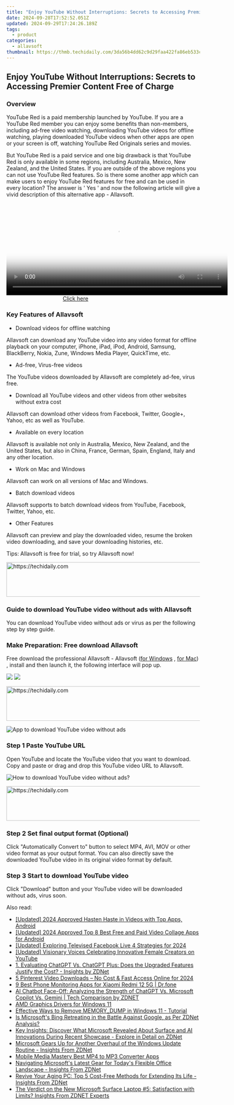```yaml
---
title: "Enjoy YouTube Without Interruptions: Secrets to Accessing Premier Content Free of Charge"
date: 2024-09-28T17:52:52.051Z
updated: 2024-09-29T17:24:26.189Z
tags:
  - product
categories:
  - allavsoft
thumbnail: https://thmb.techidaily.com/3da56b4dd62c9d29faa422fa86eb533c5fdaa7995cd6fe5de9f6ecf749c3b6f7.jpg
---
```


## Enjoy YouTube Without Interruptions: Secrets to Accessing Premier Content Free of Charge

### Overview

YouTube Red is a paid membership launched by YouTube. If you are a YouTube Red member you can enjoy some benefits than non-members, including ad-free video watching, downloading YouTube videos for offline watching, playing downloaded YouTube videos when other apps are open or your screen is off, watching YouTube Red Originals series and movies.

But YouTube Red is a paid service and one big drawback is that YouTube Red is only available in some regions, including Australia, Mexico, New Zealand, and the United States. If you are outside of the above regions you can not use YouTube Red features. So is there some another app which can make users to enjoy YouTube Red features for free and can be used in every location? The answer is ' Yes ' and now the following article will give a vivid description of this alternative app - Allavsoft.

<!-- affiliate ads begin -->
<span id="1983573">
					<video width="576" height="240" style="cursor:pointer"
           poster="//a.impactradius-go.com/display-clicktoplayimage/1983573.png"
           onclick="if(!this.playClicked){this.play();this.setAttribute('controls',true);this.playClicked=true;}">
	   <source src="//a.impactradius-go.com/display-ad/22993-1983573">
	   <img src="//a.impactradius-go.com/display-clicktoplayimage/1983573.png" style="border: none; height: 100%; width: 100%; object-fit: contain">
	</video>
	<div style="width:360px;text-align:center"><a href="javascript:window.open(decodeURIComponent('https%3A%2F%2Fhomestyler.sjv.io%2Fc%2F5597632%2F1983573%2F22993'), '_blank');void(0);">Click here</a></div>
</span>
<img height="0" width="0" src="https://imp.pxf.io/i/5597632/1983573/22993" style="position:absolute;visibility:hidden;" border="0" />
<!-- affiliate ads end -->

### Key Features of Allavsoft

* Download videos for offline watching

Allavsoft can download any YouTube video into any video format for offline playback on your computer, iPhone, iPad, iPod, Android, Samsung, BlackBerry, Nokia, Zune, Windows Media Player, QuickTime, etc.

* Ad-free, Virus-free videos

The YouTube videos downloaded by Allavsoft are completely ad-fee, virus free.

* Download all YouTube videos and other videos from other websites without extra cost

Allavsoft can download other videos from Facebook, Twitter, Google+, Yahoo, etc as well as YouTube.

* Available on every location

Allavsoft is available not only in Australia, Mexico, New Zealand, and the United States, but also in China, France, German, Spain, England, Italy and any other location.

* Work on Mac and Windows

Allavsoft can work on all versions of Mac and Windows.

* Batch download videos

Allavsoft supports to batch download videos from YouTube, Facebook, Twitter, Yahoo, etc.

* Other Features

Allavsoft can preview and play the downloaded video, resume the broken video downloading, and save your downloading histories, etc.

Tips: Allavsoft is free for trial, so try Allavsoft now!

<!-- affiliate ads begin -->
<a href="https://appsumo.8odi.net/c/5597632/2144272/7443" target="_top" id="2144272">
  <img src="//a.impactradius-go.com/display-ad/7443-2144272" border="0" alt="https://techidaily.com" width="728" height="90"/>
</a>
<img height="0" width="0" src="https://appsumo.8odi.net/i/5597632/2144272/7443" style="position:absolute;visibility:hidden;" border="0" />
<!-- affiliate ads end -->

### Guide to download YouTube video without ads with Allavsoft

You can download YouTube video without ads or virus as per the following step by step guide.

### Make Preparation: Free download Allavsoft

Free download the professional Allavsoft - Allavsoft ([for Windows](https://tools.techidaily.com/allavsoft/products/) , [for Mac](https://tools.techidaily.com/allavsoft/products/)) , install and then launch it, the following interface will pop up.

[![](https://www.allavsoft.com/how-to/../images/how-to/free-download-win.jpg)](https://tools.techidaily.com/allavsoft/products/) [![](https://www.allavsoft.com/how-to/../images/how-to/free-download-mac.jpg)](https://tools.techidaily.com/allavsoft/products/)

<!-- affiliate ads begin -->
<a href="https://appsumo.8odi.net/c/5597632/2105867/7443" target="_top" id="2105867">
  <img src="//a.impactradius-go.com/display-ad/7443-2105867" border="0" alt="https://techidaily.com" width="728" height="90"/>
</a>
<img height="0" width="0" src="https://appsumo.8odi.net/i/5597632/2105867/7443" style="position:absolute;visibility:hidden;" border="0" />
<!-- affiliate ads end -->

![App to download YouTube video without ads](https://www.allavsoft.com/how-to/../images/allavsoft/screen-shot-600.jpg)

### Step 1 Paste YouTube URL

Open YouTube and locate the YouTube video that you want to download. Copy and paste or drag and drop this YouTube video URL to Allavsoft.

![How to download YouTube video without ads?](https://www.allavsoft.com/how-to/../images/how-to/download-rtmp-video/download-rtmp-video.jpg)

<!-- affiliate ads begin -->
<a href="https://imp.i357552.net/c/5597632/1006793/11832" target="_top" id="1006793">
  <img src="//a.impactradius-go.com/display-ad/11832-1006793" border="0" alt="https://techidaily.com" width="728" height="90"/>
</a>
<img height="0" width="0" src="https://imp.i357552.net/i/5597632/1006793/11832" style="position:absolute;visibility:hidden;" border="0" />
<!-- affiliate ads end -->

### Step 2 Set final output format (Optional)

Click "Automatically Convert to" button to select MP4, AVI, MOV or other video format as your output format. You can also directly save the downloaded YouTube video in its original video format by default.

### Step 3 Start to download YouTube video

Click "Download" button and your YouTube video will be downloaded without ads, virus soon.

<ins class="adsbygoogle"
     style="display:block"
     data-ad-format="autorelaxed"
     data-ad-client="ca-pub-7571918770474297"
     data-ad-slot="1223367746"></ins>

<ins class="adsbygoogle"
     style="display:block"
     data-ad-client="ca-pub-7571918770474297"
     data-ad-slot="8358498916"
     data-ad-format="auto"
     data-full-width-responsive="true"></ins>

<span class="atpl-alsoreadstyle">Also read:</span>
<div><ul>
<li><a href="https://vp-tips.techidaily.com/updated-2024-approved-hasten-haste-in-videos-with-top-apps-android/"><u>[Updated] 2024 Approved Hasten Haste in Videos with Top Apps, Android</u></a></li>
<li><a href="https://fox-access.techidaily.com/updated-2024-approved-top-8-best-free-and-paid-video-collage-apps-for-android/"><u>[Updated] 2024 Approved Top 8 Best Free and Paid Video Collage Apps for Android</u></a></li>
<li><a href="https://facebook-video-recording.techidaily.com/updated-exploring-televised-facebook-live-4-strategies-for-2024/"><u>[Updated] Exploring Televised Facebook Live 4 Strategies for 2024</u></a></li>
<li><a href="https://youtube-blog.techidaily.com/ed-visionary-voices-celebrating-innovative-female-creators-on-youtube/"><u>[Updated] Visionary Voices Celebrating Innovative Female Creators on YouTube</u></a></li>
<li><a href="https://win-bits.techidaily.com/1-evaluating-chatgpt-vs-chatgpt-plus-does-the-upgraded-features-justify-the-cost-insights-by-zdnet/"><u>1. Evaluating ChatGPT Vs. ChatGPT Plus: Does the Upgraded Features Justify the Cost? - Insights by ZDNet</u></a></li>
<li><a href="https://extra-tips.techidaily.com/5-pinterest-video-downloads-no-cost-and-fast-access-online-for-2024/"><u>5 Pinterest Video Downloads – No Cost & Fast Access Online for 2024</u></a></li>
<li><a href="https://android-location-track.techidaily.com/9-best-phone-monitoring-apps-for-xiaomi-redmi-12-5g-drfone-by-drfone-virtual-android/"><u>9 Best Phone Monitoring Apps for Xiaomi Redmi 12 5G | Dr.fone</u></a></li>
<li><a href="https://win-bits.techidaily.com/ai-chatbot-face-off-analyzing-the-strength-of-chatgpt-vs-microsoft-copilot-vs-gemini-tech-comparison-by-zdnet/"><u>AI Chatbot Face-Off: Analyzing the Strength of ChatGPT Vs. Microsoft Copilot Vs. Gemini | Tech Comparison by ZDNET</u></a></li>
<li><a href="https://driver-error.techidaily.com/amd-graphics-drivers-for-windows-11/"><u>AMD Graphics Drivers for Windows 11</u></a></li>
<li><a href="https://win-forum.techidaily.com/effective-ways-to-remove-memorydump-in-windows-11-tutorial/"><u>Effective Ways to Remove MEMORY_DUMP in Windows 11 - Tutorial</u></a></li>
<li><a href="https://win-bits.techidaily.com/is-microsofts-bing-retreating-in-the-battle-against-google-as-per-zdnet-analysis/"><u>Is Microsoft's Bing Retreating in the Battle Against Google, as Per ZDNet Analysis?</u></a></li>
<li><a href="https://win-bits.techidaily.com/key-insights-discover-what-microsoft-revealed-about-surface-and-ai-innovations-during-recent-showcase-explore-in-detail-on-zdnet/"><u>Key Insights: Discover What Microsoft Revealed About Surface and AI Innovations During Recent Showcase - Explore in Detail on ZDNet</u></a></li>
<li><a href="https://win-bits.techidaily.com/microsoft-gears-up-for-another-overhaul-of-the-windows-update-routine-insights-from-zdnet/"><u>Microsoft Gears Up for Another Overhaul of the Windows Update Routine - Insights From ZDNet</u></a></li>
<li><a href="https://ai-vdieo-software.techidaily.com/mobile-media-mastery-best-mp4-to-mp3-converter-apps/"><u>Mobile Media Mastery Best MP4 to MP3 Converter Apps</u></a></li>
<li><a href="https://win-bits.techidaily.com/navigating-microsofts-latest-gear-for-todays-flexible-office-landscape-insights-from-zdnet/"><u>Navigating Microsoft's Latest Gear for Today's Flexible Office Landscape - Insights From ZDNet</u></a></li>
<li><a href="https://win-bits.techidaily.com/revive-your-aging-pc-top-5-cost-free-methods-for-extending-its-life-insights-from-zdnet/"><u>Revive Your Aging PC: Top 5 Cost-Free Methods for Extending Its Life - Insights From ZDNet</u></a></li>
<li><a href="https://win-bits.techidaily.com/the-verdict-on-the-new-microsoft-surface-laptop-5-satisfaction-with-limits-insights-from-zdnet-experts/"><u>The Verdict on the New Microsoft Surface Laptop #5: Satisfaction with Limits? Insights From ZDNET Experts</u></a></li>
</ul></div>

